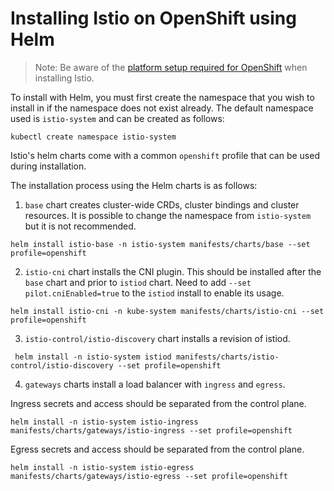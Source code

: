 # Installing Istio on OpenShift using Helm

> Note: Be aware of the [platform setup required for OpenShift](https://istio.io/latest/docs/setup/platform-setup/openshift/) when installing Istio.

To install with Helm, you must first create the namespace that you wish to install in if the namespace does not exist already. The default namespace used is `istio-system` and can be created as follows:

```console
kubectl create namespace istio-system
```

Istio's helm charts come with a common `openshift` profile that can be used during installation.

The installation process using the Helm charts is as follows:

1) `base` chart creates cluster-wide CRDs, cluster bindings and cluster resources. It is possible to change the namespace from `istio-system` but it is not recommended.

```console
helm install istio-base -n istio-system manifests/charts/base --set profile=openshift
```

2) `istio-cni` chart installs the CNI plugin. This should be installed after the `base` chart and prior to `istiod` chart. Need to add `--set pilot.cniEnabled=true` to the `istiod` install to enable its usage.

```console
helm install istio-cni -n kube-system manifests/charts/istio-cni --set profile=openshift
```

3) `istio-control/istio-discovery` chart installs a revision of istiod.

```console
 helm install -n istio-system istiod manifests/charts/istio-control/istio-discovery --set profile=openshift
```

4) `gateways` charts install a load balancer with `ingress` and `egress`.

Ingress secrets and access should be separated from the control plane.

```console
helm install -n istio-system istio-ingress manifests/charts/gateways/istio-ingress --set profile=openshift
```

Egress secrets and access should be separated from the control plane.

```console
helm install -n istio-system istio-egress manifests/charts/gateways/istio-egress --set profile=openshift
```
